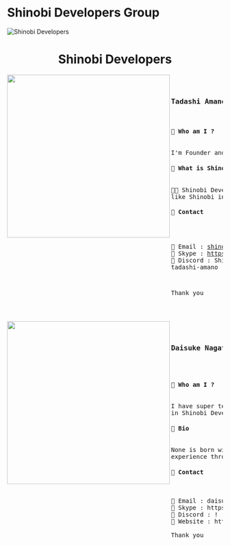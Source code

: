 # Shinobi Developers Group

<img src="https://user-images.githubusercontent.com/92864027/161680109-6e9d5ac2-b80d-47fb-ab62-85aa678cb8d8.jpg" alt="Shinobi Developers"/>
<h1 align="center">Shinobi Developers</h1>
<pre>
<img src="https://user-images.githubusercontent.com/92864027/178744838-ced6daad-b42d-4092-93b1-dc53b5d4ff15.png" width="380" align="left">
<pre>
<h3>Tadashi Amano ( Founder )</h3>
<h4>🔸 Who am I ?</h4>
I'm Founder and Developer of Shinobi Developer Group.
<h4>🔸 What is Shinobi Developer Group ?</h4>
🐱‍👤 Shinobi Developer Group a reliable and strong development group 
like Shinobi in the cyber development world.
<h4>🔸 Contact</h4>

🔸 Email : shinobitensei416@gmail.com
🔸 Skype : https://join.skype.com/invite/BPaiOd9dJ5YZ
🔸 Discord : Shinobi#6939
🔸 Twitter : @TadashiAmano
🔸 Linkedin : tadashi-amano

Thank you
</pre>
</pre>
<pre>
<img src="https://user-images.githubusercontent.com/92864027/195976195-6156e115-2b67-4d62-9097-982444aa8e00.png" width="380" align="left">
<pre>
<h3>Daisuke Nagata</h3>

<h4>🔸 Who am I ?</h4>
I have super technlogy and am a one of senior developer 
in Shinobi Developer Group.
<h4>🔸 Bio</h4>
None is born with experience and I will get more professional
experience through working.
<h4>🔸 Contact</h4>

🔸 Email : daisukenagata0209@gmail.com
🔸 Skype : https://join.skype.com/invite/xsm84C8IPWAg
🔸 Discord : !   MindStar#0822
🔸 Website : https://mindstar.herokuapp.com

Thank you
</pre>
</pre>
